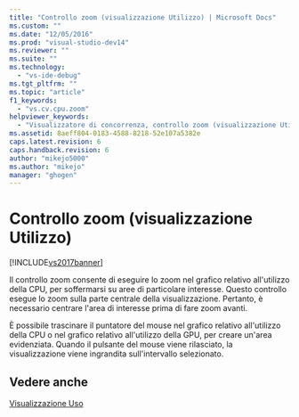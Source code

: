 ```yaml
---
title: "Controllo zoom (visualizzazione Utilizzo) | Microsoft Docs"
ms.custom: ""
ms.date: "12/05/2016"
ms.prod: "visual-studio-dev14"
ms.reviewer: ""
ms.suite: ""
ms.technology: 
  - "vs-ide-debug"
ms.tgt_pltfrm: ""
ms.topic: "article"
f1_keywords: 
  - "vs.cv.cpu.zoom"
helpviewer_keywords: 
  - "Visualizzatore di concorrenza, controllo zoom (visualizzazione Utilizzo CPU)"
ms.assetid: 8aeff804-0183-4588-8218-52e107a5382e
caps.latest.revision: 6
caps.handback.revision: 6
author: "mikejo5000"
ms.author: "mikejo"
manager: "ghogen"
---
```

# Controllo zoom (visualizzazione Utilizzo)
[!INCLUDE[vs2017banner](../code-quality/includes/vs2017banner.md)]

Il controllo zoom consente di eseguire lo zoom nel grafico relativo all'utilizzo della CPU, per soffermarsi su aree di particolare interesse.  Questo controllo esegue lo zoom sulla parte centrale della visualizzazione.  Pertanto, è necessario centrare l'area di interesse prima di fare zoom avanti.  
  
 È possibile trascinare il puntatore del mouse nel grafico relativo all'utilizzo della CPU o nel grafico relativo all'utilizzo della GPU, per creare un'area evidenziata.  Quando il pulsante del mouse viene rilasciato, la visualizzazione viene ingrandita sull'intervallo selezionato.  
  
## Vedere anche  
 [Visualizzazione Uso](../profiling/utilization-view.md)